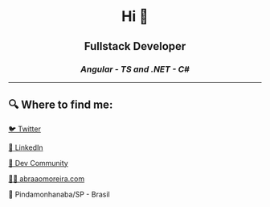 <h1 align="center">Hi 👋</h1>
<div align="center">

## Fullstack Developer
    
### *Angular - TS and .NET - C#*

</div>

---

## 🔍 Where to find me:

[🐦 Twitter](https://twitter.com/abraaomoreira_)

[💼 LinkedIn](https://www.linkedin.com/in/abraao-moreira/)

[📖 Dev Community](https://dev.to/abraaom)

[👨‍💻 abraaomoreira.com](https://abraaomoreira.com)

🏡 Pindamonhanaba/SP - Brasil

